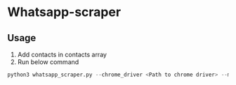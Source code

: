 # Whatsapp-scraper

## Usage
1. Add contacts in contacts array 
2. Run below command 
```python
python3 whatsapp_scraper.py --chrome_driver <Path to chrome driver> --message hi
```

